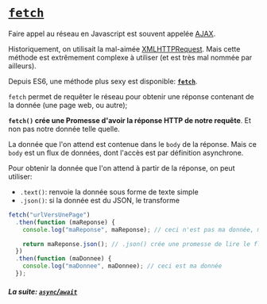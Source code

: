 # [`fetch`](https://developer.mozilla.org/fr/docs/Web/API/Fetch_API/Using_Fetch)

Faire appel au réseau en Javascript est souvent appelée
[AJAX](https://developer.mozilla.org/fr/docs/Web/Guide/AJAX).

Historiquement, on utilisait la mal-aimée
[XMLHTTPRequest](https://developer.mozilla.org/fr/docs/Web/API/XMLHttpRequest).
Mais cette méthode est extrêmement complexe à utiliser (et est très mal nommée
par ailleurs).

Depuis ES6, une méthode plus sexy est disponible:
**[`fetch`](https://developer.mozilla.org/fr/docs/Web/API/Fetch_API/Using_Fetch)**.

`fetch` permet de requêter le réseau pour obtenir une réponse contenant de la
donnée (une page web, ou autre);

**`fetch()` crée une Promesse d'avoir la réponse HTTP de notre requête**. Et non
pas notre donnée telle quelle.

La donnée que l'on attend est contenue dans le `body` de la réponse. Mais ce
`body` est un flux de données, dont l'accès est par définition asynchrone.

Pour obtenir la donnée que l'on attend à partir de la réponse, on peut utiliser:

- `.text()`: renvoie la donnée sous forme de texte simple
- `.json()`: si la donnée est du JSON, le transforme

```js
fetch("urlVersUnePage")
  .then(function (maReponse) {
    console.log("maReponse", maReponse); // ceci n'est pas ma donnée, mais la réponse HTTP

    return maReponse.json(); // .json() crée une promesse de lire le flux et de l'interprêter comme du JSON
  })
  .then(function (maDonnee) {
    console.log("maDonnee", maDonnee); // ceci est ma donnée
  });
```

#### _La suite: [`async`/`await`](./4-4_async_await.md)_
